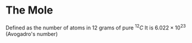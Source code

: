 # The Mole
Defined as the number of atoms in 12 grams of pure $^{12}C$
It is $6.022\times10^{23}$ (Avogadro's number)

